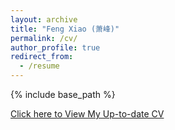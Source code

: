 ```yaml
---
layout: archive
title: "Feng Xiao (萧峰)"
permalink: /cv/
author_profile: true
redirect_from:
  - /resume
---
```


{% include base_path %}

[Click here to View My Up-to-date CV](https://fxiao.me/files/cv.pdf)

